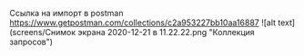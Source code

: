 Ссылка на импорт в postman  https://www.getpostman.com/collections/c2a953227bb10aa16887
![alt text](screens/Снимок экрана 2020-12-21 в 11.22.22.png "Коллекция запросов")
